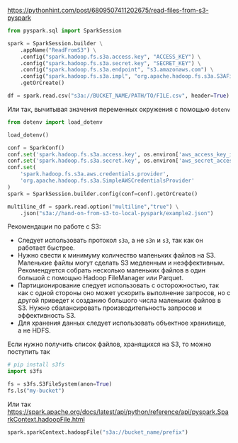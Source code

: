https://pythonhint.com/post/6809507411202675/read-files-from-s3-pyspark

```python
from pyspark.sql import SparkSession

spark = SparkSession.builder \
    .appName("ReadFromS3") \
    .config("spark.hadoop.fs.s3a.access.key", "ACCESS_KEY") \
    .config("spark.hadoop.fs.s3a.secret.key", "SECRET_KEY") \
    .config("spark.hadoop.fs.s3a.endpoint", "s3.amazonaws.com") \
    .config("spark.hadoop.fs.s3a.impl", "org.apache.hadoop.fs.s3a.S3AFileSystem") \
    .getOrCreate()

df = spark.read.csv("s3a://BUCKET_NAME/PATH/TO/FILE.csv", header=True)
```

Или так, вычитывая значения переменных окружения с помощью `dotenv`
```python
from dotenv import load_dotenv

load_dotenv()

conf = SparkConf()
conf.set('spark.hadoop.fs.s3a.access.key', os.environ['aws_access_key_id']) 
conf.set('spark.hadoop.fs.s3a.secret.key', os.environ['aws_secret_access_key'])
conf.set(
	'spark.hadoop.fs.s3a.aws.credentials.provider',
	'org.apache.hadoop.fs.s3a.SimpleAWSCredentialsProvider'
)
spark = SparkSession.builder.config(conf=conf).getOrCreate()

multiline_df = spark.read.option("multiline","true") \
    .json("s3a://hand-on-from-s3-to-local-pyspark/example2.json")
```
Рекомендации по работе с S3:
- Следует использовать протокол `s3a`, а не `s3n` и `s3`, так как он работает быстрее.
- Нужно свести к минимуму количество маленьких файлов на S3. Маленькие файлы могут сделать S3 медленным и неэффективным. Рекомендуется собрать несколько маленьких файлов в один большой с помощью Hadoop FileManager или Parquet.
- Партиционирование следует использовать с осторожностью, так как с одной стороны оно может ускорить выполнение запросов, но с другой приведет к созданию большого числа маленьких файлов в S3. Нужно сбалансировать производительность запросов и эффективность S3.
- Для хранения данных следует использовать объектное хранилище, а не HDFS. 

Если нужно получить список файлов, хранящихся на S3, то можно поступить так
```python
# pip install s3fs
import s3fs

fs = s3fs.S3FileSystem(anon=True)
fs.ls("my-bucket")
```

Или так https://spark.apache.org/docs/latest/api/python/reference/api/pyspark.SparkContext.hadoopFile.html
```python
spark.sparkContext.hadoopFile("s3a://bucket_name/prefix")
```